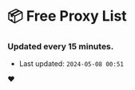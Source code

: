 # :package: Free Proxy List
### Updated every 15 minutes.

- Last updated: `2024-05-08 00:51`

:heart:
